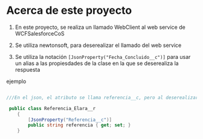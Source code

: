 # Acerca de este proyecto

1. En este proyecto, se realiza un llamado WebClient al web service de WCFSalesforceCoS

2. Se utiliza newtonsoft, para deserealizar el llamado del web service

3. Se utiliza la notación ``` [JsonProperty("Fecha_Concluido__c")] ``` para usar un alias a las propiesdades de la clase en la que se deserealiza la respuesta

ejemplo

``` c#

///En el json, el atributo se llama referencia__c, pero al deserealizaron en el objeto, se va a utilizar en el atributo referencia de la clase Referencia_Elara__r

 public class Referencia_Elara__r
    {
        [JsonProperty("Referencia__c")]
        public string referencia { get; set; }
    }

```

